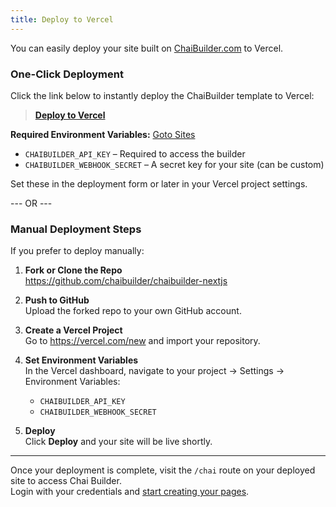 ```yaml
---
title: Deploy to Vercel
---
```


You can easily deploy your site built on <a href="http://chaibuilder.com/" target="_blank" rel="noopener noreferrer">ChaiBuilder.com</a> to Vercel.

### One-Click Deployment

Click the link below to instantly deploy the ChaiBuilder template to Vercel:

> <a href="https://vercel.com/new/clone?repository-url=https%3A%2F%2Fgithub.com%2Fchaibuilder%2Fchaibuilder-nextjs&env=CHAIBUILDER_API_KEY%2CCHAIBUILDER_WEBHOOK_SECRET&envDescription=CHAIBUILDER_API_KEY%20is%20needed%20to%20access%20the%20builder.%20CHAIBUILDER_WEBHOOK_SECRET%20is%20a%20custom%20key%20you%20can%20set%20for%20your%20site&envLink=https%3A%2F%2Fchaibuilder.com%2Fsites&repository-name=chaibuilder-nextjs" target="_blank" rel="noopener noreferrer">**Deploy to Vercel**</a>

**Required Environment Variables:** <a href="https://chaibuilder.com/sites" target="_blank" rel="noopener noreferrer">Goto Sites</a>

- `CHAIBUILDER_API_KEY` – Required to access the builder
- `CHAIBUILDER_WEBHOOK_SECRET` – A secret key for your site (can be custom)

Set these in the deployment form or later in your Vercel project settings.

--- OR ---

### Manual Deployment Steps

If you prefer to deploy manually:

1. **Fork or Clone the Repo**  
   <a href="https://github.com/chaibuilder/chaibuilder-nextjs" target="_blank" rel="noopener noreferrer">https://github.com/chaibuilder/chaibuilder-nextjs</a>

2. **Push to GitHub**  
   Upload the forked repo to your own GitHub account.

3. **Create a Vercel Project**  
   Go to <a href="https://vercel.com/new" target="_blank" rel="noopener noreferrer">https://vercel.com/new</a> and import your repository.

4. **Set Environment Variables**  
   In the Vercel dashboard, navigate to your project → Settings → Environment Variables:

   - `CHAIBUILDER_API_KEY`
   - `CHAIBUILDER_WEBHOOK_SECRET`

5. **Deploy**  
   Click **Deploy** and your site will be live shortly.

---

Once your deployment is complete, visit the `/chai` route on your deployed site to access Chai Builder.  
Login with your credentials and [start creating your pages](/docs/editors/creating-new-page).
